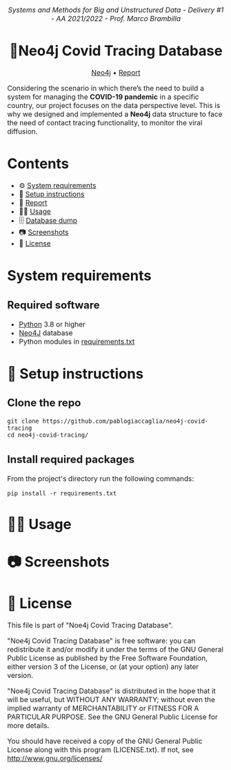 <p align="center">
  <i><font size="3">
  	Systems and Methods for Big and Unstructured Data - Delivery #1 - AA 2021/2022 - Prof. Marco Brambilla
  </i>
</p>
<h1 align="center">
	<strong>
	🦠Neo4j Covid Tracing Database
	</strong>
	<br>
</h1>
<p align="center">
<font size="3">
		<a href="https://neo4j.com/">Neo4j</a>		 
		•		
		<a href="report/report.pdf">Report</a>   
	</font>
</p>

Considering the scenario in which there’s the need to build a system for managing the **COVID-19 pandemic** in a specific country, 
our project focuses on the data perspective level. This is why we designed and implemented a **Neo4j** data structure to face the need of contact tracing functionality,
to monitor the viral diffusion. 

# Contents

- ⚙  [System requirements️](#system-requirements)
- 🚀 [Setup instructions](#-setup-instructions)
- 📜 [Report](report.pdf)
- 👨‍💻 [Usage](#-usage)
- 🗄️ [Database dump](https://1drv.ms/u/s!Ahq9yFCnfdZEjulz7J5lFAN65v9tvQ?e=MvCgVh)
- 📷 [Screenshots](#-screenshots)  
- 📝 [License](#-license)

# System requirements

## Required software

- [Python](https://www.python.org/) 3.8 or higher
- [Neo4J](https://neo4j.com) database
- Python modules in [requirements.txt](requirements.txt)


# 🚀 Setup instructions

## Clone the repo

    git clone https://github.com/pablogiaccaglia/neo4j-covid-tracing
    cd neo4j-covid-tracing/

## Install required packages

From the project's directory run the following commands:

    pip install -r requirements.txt
    
# 👨‍💻 Usage

# 📷 Screenshots


# 📝 License

This file is part of "Noe4j Covid Tracing Database".

"Noe4j Covid Tracing Database" is free software: you can redistribute it and/or modify
it under the terms of the GNU General Public License as published by
the Free Software Foundation, either version 3 of the License, or
(at your option) any later version.

"Noe4j Covid Tracing Database" is distributed in the hope that it will be useful,
but WITHOUT ANY WARRANTY; without even the implied warranty of
MERCHANTABILITY or FITNESS FOR A PARTICULAR PURPOSE.  See the
GNU General Public License for more details.

You should have received a copy of the GNU General Public License along
with this program (LICENSE.txt).  If not, see <http://www.gnu.org/licenses/>
